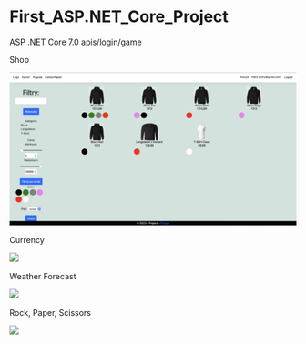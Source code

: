# First_ASP.NET_Core_Project
 ASP .NET Core 7.0 apis/login/game

<p> Shop </p>
<img src="/images/shop.png"/>

<p> Currency </p>
<img src="/images/kantor.png"/>

<p> Weather Forecast </p>
<img src="/images/weather.png"/>

<p> Rock, Paper, Scissors </p>
<img src="/images/game.png"/>
